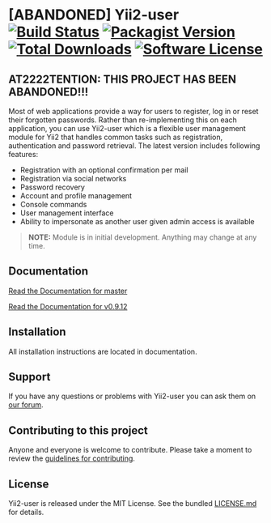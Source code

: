 # [ABANDONED] Yii2-user [![Build Status](https://img.shields.io/travis/dektrium/yii2-user/master.svg?style=flat-square)](https://travis-ci.org/dektrium/yii2-user) [![Packagist Version](https://img.shields.io/packagist/v/dektrium/yii2-user.svg?style=flat-square)](https://packagist.org/packages/dektrium/yii2-user) [![Total Downloads](https://img.shields.io/packagist/dt/dektrium/yii2-user.svg?style=flat-square)](https://packagist.org/packages/dektrium/yii2-user) [![Software License](https://img.shields.io/badge/license-MIT-brightgreen.svg?style=flat-square)](LICENSE.md)

AT2222TENTION: THIS PROJECT HAS BEEN ABANDONED!!!
--------------------------------------------

Most of web applications provide a way for users to register, log in or reset
their forgotten passwords. Rather than re-implementing this on each application,
you can use Yii2-user which is a flexible user management module for Yii2 that
handles common tasks such as registration, authentication and password retrieval.
The latest version includes following features:

* Registration with an optional confirmation per mail
* Registration via social networks
* Password recovery
* Account and profile management
* Console commands
* User management interface
* Ability to impersonate as another user given admin access is available

> **NOTE:** Module is in initial development. Anything may change at any time.

## Documentation

[Read the Documentation for master](docs/README.md)

[Read the Documentation for v0.9.12](https://github.com/dektrium/yii2-user/blob/0.9.12/docs/README.md)

## Installation

All installation instructions are located in documentation.

## Support

If you have any questions or problems with Yii2-user you can ask them on [our forum](http://dektrium.com).

## Contributing to this project

Anyone and everyone is welcome to contribute. Please take a moment to
review the [guidelines for contributing](.github/CONTRIBUTING.md).

## License

Yii2-user is released under the MIT License. See the bundled [LICENSE.md](LICENSE.md)
for details.
